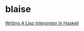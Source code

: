 # blaise
[Writing A Lisp Interpreter In Haskell](https://www.defmacro.org/ramblings/lisp-in-haskell.html)
